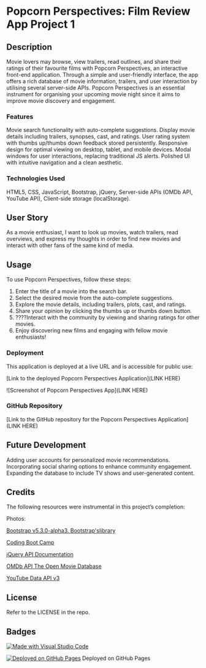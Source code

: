 # Popcorn Perspectives: Film Review App Project 1

## Description

Movie lovers may browse, view trailers, read outlines, and share their ratings of their favourite films with Popcorn Perspectives, an interactive front-end application. Through a simple and user-friendly interface, the app offers a rich database of movie information, trailers, and user interaction by utilising several server-side APIs. Popcorn Perspectives is an essential instrument for organising your upcoming movie night since it aims to improve movie discovery and engagement. 

### Features

Movie search functionality with auto-complete suggestions.
Display movie details including trailers, synopses, cast, and ratings.
User rating system with thumbs up/thumbs down feedback stored persistently.
Responsive design for optimal viewing on desktop, tablet, and mobile devices.
Modal windows for user interactions, replacing traditional JS alerts.
Polished UI with intuitive navigation and a clean aesthetic.

### Technologies Used

HTML5, CSS, JavaScript, Bootstrap, jQuery, Server-side APIs (OMDb API, YouTube API),
Client-side storage (localStorage).

## User Story

As a movie enthusiast, I want to look up movies, watch trailers, read overviews, and express my thoughts in order to find new movies and interact with other fans of the same kind of media.

## Usage

To use Popcorn Perspectives, follow these steps:

1. Enter the title of a movie into the search bar.
2. Select the desired movie from the auto-complete suggestions.
3. Explore the movie details, including trailers, plots, cast, and ratings.
4. Share your opinion by clicking the thumbs up or thumbs down button.
5. ????Interact with the community by viewing and sharing ratings for other movies.
6. Enjoy discovering new films and engaging with fellow movie enthusiasts!

### Deployment

This application is deployed at a live URL and is accessible for public use:

[Link to the deployed Popcorn Perspectives Application](LINK HERE)

![Screenshot of Popcorn Perspectives App](LINK HERE)

### GitHub Repository

[Link to the GitHub repository for the Popcorn Perspectives Application](LINK HERE)

## Future Development

Adding user accounts for personalized movie recommendations.
Incorporating social sharing options to enhance community engagement.
Expanding the database to include TV shows and user-generated content.

## Credits

The following resources were instrumental in this project’s completion:

Photos: 

[Bootstrap v5.3.0-alpha3. Bootstrap'slibrary](https://getbootstrap.com)

[Coding Boot Camp](https://coding-boot-camp.github.io/full-stack/github/professional-readme-guide)

[jQuery API Documentation](https://api.jquery.com)

[OMDb API The Open Movie Database](http://www.omdbapi.com)

[YouTube Data API v3](https://developers.google.com/youtube/v3/docs/?apix=true)

## License

Refer to the LICENSE in the repo.

## Badges

[![Made with Visual Studio Code](https://img.shields.io/badge/Made%20with-Visual%20Studio%20Code-1f425f.svg)](https://code.visualstudio.com/)

[![Deployed on GitHub Pages](https://img.shields.io/badge/Deployed%20on-GitHub%20Pages-brightgreen)](https://pages.github.com/)
Deployed on GitHub Pages
